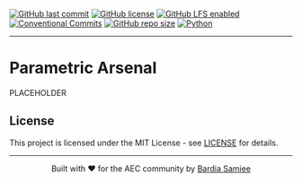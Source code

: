 <!-- Badges -->

[![GitHub last commit](https://img.shields.io/github/last-commit/bsamiee/Parametric_Arsenal?style=flat-square)](https://github.com/bsamiee/Parametric_Arsenal)
[![GitHub license](https://img.shields.io/github/license/bsamiee/Parametric_Arsenal?style=flat-square)](https://github.com/bsamiee/Parametric_Arsenal/blob/main/LICENSE)
[![GitHub LFS enabled](https://img.shields.io/badge/Git%20LFS-enabled-brightgreen?style=flat-square)](https://git-lfs.github.com/)
[![Conventional Commits](https://img.shields.io/badge/Conventional%20Commits-1.0.0-yellow.svg?style=flat-square)](https://conventionalcommits.org)
[![GitHub repo size](https://img.shields.io/github/repo-size/bsamiee/Parametric_Arsenal?style=flat-square)](https://github.com/bsamiee/Parametric_Arsenal)
[![Python](https://img.shields.io/badge/Python-3.13+-blue?style=flat-square&logo=python)](https://www.python.org/)

---

# Parametric Arsenal

PLACEHOLDER

## License

This project is licensed under the MIT License - see [LICENSE](LICENSE) for details.

---

<p align="center">
Built with ❤️ for the AEC community by <a href="https://github.com/bsamiee">Bardia Samiee</a>
</p>
